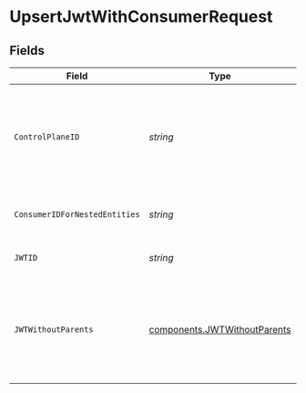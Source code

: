 # UpsertJwtWithConsumerRequest


## Fields

| Field                                                                                                                                                           | Type                                                                                                                                                            | Required                                                                                                                                                        | Description                                                                                                                                                     | Example                                                                                                                                                         |
| --------------------------------------------------------------------------------------------------------------------------------------------------------------- | --------------------------------------------------------------------------------------------------------------------------------------------------------------- | --------------------------------------------------------------------------------------------------------------------------------------------------------------- | --------------------------------------------------------------------------------------------------------------------------------------------------------------- | --------------------------------------------------------------------------------------------------------------------------------------------------------------- |
| `ControlPlaneID`                                                                                                                                                | *string*                                                                                                                                                        | :heavy_check_mark:                                                                                                                                              | The UUID of your control plane. This variable is available in the Konnect manager.                                                                              | 9524ec7d-36d9-465d-a8c5-83a3c9390458                                                                                                                            |
| `ConsumerIDForNestedEntities`                                                                                                                                   | *string*                                                                                                                                                        | :heavy_check_mark:                                                                                                                                              | Consumer ID for nested entities                                                                                                                                 | f28acbfa-c866-4587-b688-0208ac24df21                                                                                                                            |
| `JWTID`                                                                                                                                                         | *string*                                                                                                                                                        | :heavy_check_mark:                                                                                                                                              | ID of the JWT to lookup                                                                                                                                         | 4a7f5faa-8c96-46d6-8214-c87573ef2ac4                                                                                                                            |
| `JWTWithoutParents`                                                                                                                                             | [components.JWTWithoutParents](../../models/components/jwtwithoutparents.md)                                                                                    | :heavy_check_mark:                                                                                                                                              | Description of the JWT                                                                                                                                          | {<br/>"algorithm": "HS256",<br/>"id": "75695322-e8a0-4109-aed4-5416b0308d85",<br/>"key": "YJdmaDvVTJxtcWRCvkMikc8oELgAVNcz",<br/>"secret": "C50k0bcahDhLNhLKSUBSR1OMiFGzNZ7X"<br/>} |